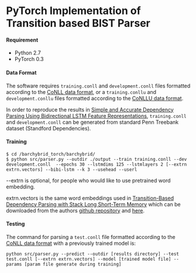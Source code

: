 # PyTorch Implementation of Transition based BIST Parser

#### Requirement
 - Python 2.7
 - PyTorch 0.3

#### Data Format
The software requires `training.conll` and `development.conll` files formatted according to the [CoNLL data format](https://ilk.uvt.nl/conll/#dataformat), or a `training.conllu` and `development.conllu` files formatted according to the [CoNLLU data format](http://universaldependencies.org/format.html).

In order to reproduce the results in [Simple and Accurate Dependency Parsing
Using Bidirectional LSTM Feature Representations](https://www.transacl.org/ojs/index.php/tacl/article/viewFile/885/198), `training.conll` and `development.conll` can be generated from standard Penn Treebank dataset (Standford Dependencies).

#### Training
```
$ cd /barchybrid_torch/barchybrid/
$ python src/parser.py --outdir ./output --train training.conll --dev development.conll  --epochs 30 --lstmdims 125 --lstmlayers 2 [--extrn extrn.vectors] --bibi-lstm --k 3 --usehead --userl
```
--extrn is optional, for people who would like to use pretrained word embedding.

extrn.vectors is the same word embeddings used in [Transition-Based Dependency Parsing with Stack Long Short-Term Memory](https://arxiv.org/abs/1505.08075) which can be downloaded from the authors [github repository](https://github.com/clab/lstm-parser/) and [here](https://drive.google.com/file/d/0B8nESzOdPhLsdWF2S1Ayb1RkTXc/view).

#### Testing

The command for parsing a `test.conll` file formatted according to the [CoNLL data format](https://ilk.uvt.nl/conll/#dataformat) with a previously trained model is:

```
python src/parser.py --predict --outdir [results directory] --test test.conll [--extrn extrn.vectors] --model [trained model file] --params [param file generate during training]
```

